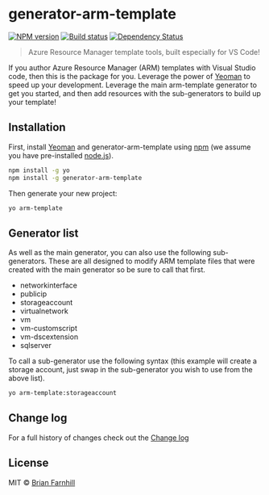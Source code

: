 # generator-arm-template

[![NPM version][npm-image]][npm-url] [![Build status][appveyor-image]][appveyor-url]
 [![Dependency Status][daviddm-image]][daviddm-url]
> Azure Resource Manager template tools, built especially for VS Code!

If you author Azure Resource Manager (ARM) templates with Visual Studio code, then
this is the package for you. Leverage the power of [Yeoman](http://yeoman.io) to speed
up your development. Leverage the main arm-template generator to get you started, and
then add resources with the sub-generators to build up your template!

## Installation

First, install [Yeoman](http://yeoman.io) and generator-arm-template using [npm](https://www.npmjs.com/) (we assume you have pre-installed [node.js](https://nodejs.org/)).

```bash
npm install -g yo
npm install -g generator-arm-template
```

Then generate your new project:

```bash
yo arm-template
```

## Generator list

As well as the main generator, you can also use the following sub-generators. These
are all designed to modify ARM template files that were created with the main generator
so be sure to call that first.

* networkinterface
* publicip
* storageaccount
* virtualnetwork
* vm
* vm-customscript
* vm-dscextension
* sqlserver

To call a sub-generator use the following syntax (this example will create a
storage account, just swap in the sub-generator you wish to use from the
above list).

```bash
yo arm-template:storageaccount
```

## Change log

For a full history of changes check out the [Change log](CHANGELOG.md)

## License

MIT © [Brian Farnhill](http://brianfarnhill.com)

[npm-image]: https://badge.fury.io/js/generator-arm-template.svg
[npm-url]: https://npmjs.org/package/generator-arm-template
[daviddm-image]: https://david-dm.org/BrianFarnhill/generator-arm-template.svg?theme=shields.io
[daviddm-url]: https://david-dm.org/BrianFarnhill/generator-arm-template
[appveyor-image]: https://ci.appveyor.com/api/projects/status/jfhys9pjk393q445?svg=true
[appveyor-url]: https://ci.appveyor.com/project/BrianFarnhill/generator-arm-template
